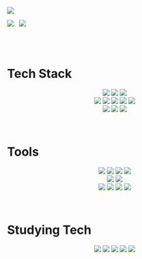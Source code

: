 <img src="https://capsule-render.vercel.app/api?type=waving&color=gradient&height=250&section=header&text=Sioria's&nbsp;Dev&nbsp;Factory&fontSize=70&fontAlignY=30&desc=Thank&nbsp;you&nbsp;for&nbsp;visiting&descSize=30&descAlign=70&&descAlignY=50" />
<br>

<img src="https://github-readme-stats.vercel.app/api?username=Sioria-Yu&show_icons=true&theme=radical">&nbsp;&nbsp;&nbsp;<img src="https://github-readme-stats.vercel.app/api/top-langs/?username=Sioria-Yu&layout=compact&theme=radical">
<br>
<br>
<br>
<br>
<h1>Tech Stack</h1>
<div align="center">
	<img src="https://img.shields.io/badge/Java-007396?style=flat&logo=java&logoColor=white" />
	<img src="https://img.shields.io/badge/Spring-6DB33F?style=flat&logo=Spring&logoColor=white" />
	<img src="https://img.shields.io/badge/SpringBoot-6DB33F?style=flat&logo=Spring&logoColor=white" />
	<br>
	<img src="https://img.shields.io/badge/Jsp-007396?style=flat&logo=Spring&logoColor=white" />
	<img src="https://img.shields.io/badge/JQuery-0769AD?style=flat&logo=JQuery&logoColor=white" />
	<img src="https://img.shields.io/badge/JPA-9666C?style=flat&logo=Hibernate&logoColor=white" />
	<img src="https://img.shields.io/badge/Mybatis-9666C?style=flat&logoColor=white" />
	<img src="https://img.shields.io/badge/Javascript-F7DF1E?style=flat&logo=JAVASCRIPT&logoColor=white" />
	<br>
	<img src="https://img.shields.io/badge/Oracle-F80000?style=flat&logo=oracle&logoColor=white" />
	<img src="https://img.shields.io/badge/MySql-4479A1?style=flat&logo=mysql&logoColor=white" />
	<img src="https://img.shields.io/badge/PostgreSql-4169E1?style=flat&logo=postgresql&logoColor=white" />
</div>
<br>
<br>
<h1>Tools</h1>
<div align="center">
	<img src="https://img.shields.io/badge/IntelliJ IDEA-0071C5?style=flat&logo=intellijidea&logoColor=white" />
	<img src="https://img.shields.io/badge/Eclipse Ide-2C2255?style=flat&logo=eclipseide&logoColor=white" />
	<img src="https://img.shields.io/badge/DataGrip-000000?style=flat&logo=DataGrip&logoColor=white" />
	<img src="https://img.shields.io/badge/DBeaver-2C2255?style=flat&logo=DBeaver&logoColor=white" />
	<br>
	<img src="https://img.shields.io/badge/GitHub-181717?style=flat&logo=GitHub&logoColor=white" />
	<img src="https://img.shields.io/badge/SVN-809CC9?style=flat&logo=subversion&logoColor=white" />
	<br>
	<img src="https://img.shields.io/badge/Tomcat-F8DC75?style=flat&logo=apachetomcat&logoColor=white" />
	<img src="https://img.shields.io/badge/Gradle-02303A?style=flat&logo=gradle&logoColor=white" />
	<img src="https://img.shields.io/badge/Docker-2496ED?style=flat&logo=Docker&logoColor=white" />
	<img src="https://img.shields.io/badge/Jenkins-D24939?style=flat&logo=jenkins&logoColor=white" />
</div>
<br>
<br>
<h1>Studying Tech</h1>
<div align="center">
	<img src="https://img.shields.io/badge/React-61DAFB?style=flat&logo=React&logoColor=white" />
	<img src="https://img.shields.io/badge/Elastic Search-005571?style=flat&logo=elasticsearch&logoColor=white" />
	<img src="https://img.shields.io/badge/Hadoop-66CCFF?style=flat&logo=apachehadoop&logoColor=white" />
	<img src="https://img.shields.io/badge/dart-0175C2?style=flat&logo=dart&logoColor=white" />
	<img src="https://img.shields.io/badge/flutter-02569B?style=flat&logo=fluttert&logoColor=white" />
</div>
